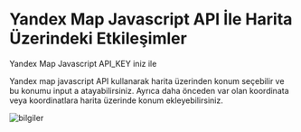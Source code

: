 # Yandex Map Javascript API İle Harita Üzerindeki Etkileşimler

Yandex Map Javascript API_KEY iniz ile

Yandex map javascript API kullanarak harita üzerinden konum seçebilir ve bu konumu input a atayabilirsiniz.
Ayrıca daha önceden var olan koordinata veya koordinatlara harita üzerinde konum ekleyebilirsiniz.

![bilgiler](http://kagan.digitalexperiencestudio.com/main.gif)
